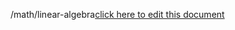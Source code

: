 /math/linear-algebra<a href="https://github.com/BotParty/homelab_status_page/blob/main/math/linear-algebra">click here to edit this document</a>